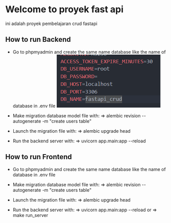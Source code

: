 ﻿# Welcome to proyek fast api

ini adalah proyek pembelajaran crud fastapi

## How to run Backend

- Go to phpmyadmin and create the same name database like the name of database in .env file
  ![alt text](image.png)

- Make migration database model file with:
  => alembic revision --autogenerate -m "create users table"

- Launch the migration file with:
  => alembic upgrade head

- Run the backend server with:
  => uvicorn app.main:app --reload

## How to run Frontend

- Go to phpmyadmin and create the same name database like the name of database in .env file

- Make migration database model file with:
  => alembic revision --autogenerate -m "create users table"

- Launch the migration file with:
  => alembic upgrade head

- Run the backend server with:
  => uvicorn app.main:app --reload
  or
  => make run_server
